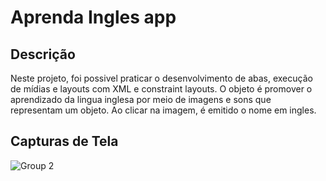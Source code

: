 # Aprenda Ingles app 

## Descrição

Neste projeto, foi possivel praticar o desenvolvimento de abas, execução de mídias e layouts com XML e constraint layouts. O objeto é promover o aprendizado da lingua inglesa por meio de imagens e sons que representam um objeto. Ao clicar na imagem, é emitido o nome em ingles. 

## Capturas de Tela

![Group 2](https://github.com/AnnaKarolineNunes/AppAprendendoIngles/assets/101477642/c953eeea-9b0f-4857-a418-9eef852290dc)

